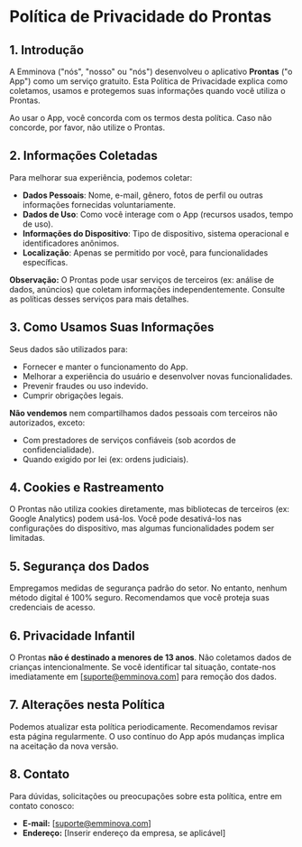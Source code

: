 # Política de Privacidade do Prontas  

## 1. Introdução  
A Emminova ("nós", "nosso" ou "nós") desenvolveu o aplicativo **Prontas** ("o App") como um serviço gratuito. Esta Política de Privacidade explica como coletamos, usamos e protegemos suas informações quando você utiliza o Prontas.  

Ao usar o App, você concorda com os termos desta política. Caso não concorde, por favor, não utilize o Prontas.  

## 2. Informações Coletadas  
Para melhorar sua experiência, podemos coletar:  

- **Dados Pessoais**: Nome, e-mail, gênero, fotos de perfil ou outras informações fornecidas voluntariamente.  
- **Dados de Uso**: Como você interage com o App (recursos usados, tempo de uso).  
- **Informações do Dispositivo**: Tipo de dispositivo, sistema operacional e identificadores anônimos.  
- **Localização**: Apenas se permitido por você, para funcionalidades específicas.  

**Observação:** O Prontas pode usar serviços de terceiros (ex: análise de dados, anúncios) que coletam informações independentemente. Consulte as políticas desses serviços para mais detalhes.  

## 3. Como Usamos Suas Informações  
Seus dados são utilizados para:  

- Fornecer e manter o funcionamento do App.  
- Melhorar a experiência do usuário e desenvolver novas funcionalidades.  
- Prevenir fraudes ou uso indevido.  
- Cumprir obrigações legais.  

**Não vendemos** nem compartilhamos dados pessoais com terceiros não autorizados, exceto:  

- Com prestadores de serviços confiáveis (sob acordos de confidencialidade).  
- Quando exigido por lei (ex: ordens judiciais).  

## 4. Cookies e Rastreamento  
O Prontas não utiliza cookies diretamente, mas bibliotecas de terceiros (ex: Google Analytics) podem usá-los. Você pode desativá-los nas configurações do dispositivo, mas algumas funcionalidades podem ser limitadas.  

## 5. Segurança dos Dados  
Empregamos medidas de segurança padrão do setor. No entanto, nenhum método digital é 100% seguro. Recomendamos que você proteja suas credenciais de acesso.  

## 6. Privacidade Infantil  
O Prontas **não é destinado a menores de 13 anos**. Não coletamos dados de crianças intencionalmente. Se você identificar tal situação, contate-nos imediatamente em [suporte@emminova.com] para remoção dos dados.  

## 7. Alterações nesta Política  
Podemos atualizar esta política periodicamente. Recomendamos revisar esta página regularmente. O uso contínuo do App após mudanças implica na aceitação da nova versão.  

## 8. Contato  
Para dúvidas, solicitações ou preocupações sobre esta política, entre em contato conosco:  

- **E-mail:** [suporte@emminova.com]  
- **Endereço:** [Inserir endereço da empresa, se aplicável]  
